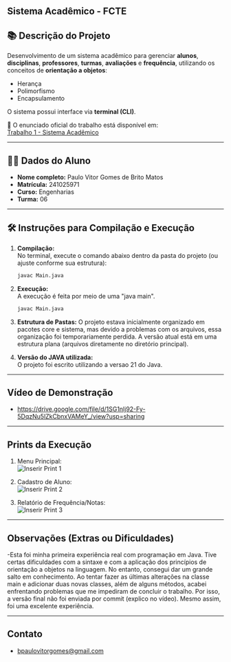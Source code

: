 ## Sistema Acadêmico - FCTE

## 📚 Descrição do Projeto

Desenvolvimento de um sistema acadêmico para gerenciar **alunos**, **disciplinas**, **professores**, **turmas**, **avaliações** e **frequência**, utilizando os conceitos de **orientação a objetos**:  
- Herança  
- Polimorfismo  
- Encapsulamento  

O sistema possui interface via **terminal (CLI)**.

📄 O enunciado oficial do trabalho está disponível em:  
[Trabalho 1 - Sistema Acadêmico](https://github.com/lboaventura25/OO-T06_2025.1_UnB_FCTE/blob/main/trabalhos/ep1/README.md)

---

## 👨‍🎓 Dados do Aluno

- **Nome completo:** Paulo Vitor Gomes de Brito Matos  
- **Matrícula:** 241025971  
- **Curso:** Engenharias  
- **Turma:** 06

---

## 🛠️ Instruções para Compilação e Execução

1. **Compilação:**  
   No terminal, execute o comando abaixo dentro da pasta do projeto (ou ajuste conforme sua estrutura):
   ```bash
   javac Main.java
   
2. **Execução:**  
   A execução é feita por meio de uma "java main".
   ```bash
   javac Main.java

3. **Estrutura de Pastas:**
   O projeto estava inicialmente organizado em pacotes core e sistema, mas devido a problemas com os arquivos, essa organização foi temporariamente perdida. A versão atual está em uma estrutura plana (arquivos diretamente no diretório principal).
    
5. **Versão do JAVA utilizada:**  
   O projeto foi escrito utilizando a versao 21 do Java.

---

## Vídeo de Demonstração

- https://drive.google.com/file/d/1SG1nlj92-Fy-5DqzNu5lZkCbnxVAMeY_/view?usp=sharing

---

## Prints da Execução

1. Menu Principal:  
   ![Inserir Print 1](caminho/do/print1.png)

2. Cadastro de Aluno:  
   ![Inserir Print 2](caminho/do/print2.png)

3. Relatório de Frequência/Notas:  
   ![Inserir Print 3](caminho/do/print3.png)

---

## Observações (Extras ou Dificuldades)

-Esta foi minha primeira experiência real com programação em Java. Tive certas dificuldades com a sintaxe e com a aplicação dos princípios de orientação a objetos na linguagem. No entanto, consegui dar um grande salto em conhecimento. Ao tentar fazer as últimas alterações na classe main e adicionar duas novas classes, além de alguns métodos, acabei enfrentando problemas que me impediram de concluir o trabalho. Por isso, a versão final não foi enviada por commit (explico no vídeo). Mesmo assim, foi uma excelente experiência. 

---

## Contato

- bpaulovitorgomes@gmail.com

